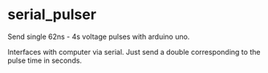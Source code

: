 # serial_pulser
Send single 62ns - 4s voltage pulses with arduino uno.

Interfaces with computer via serial.  Just send a double corresponding to the pulse time in seconds.

